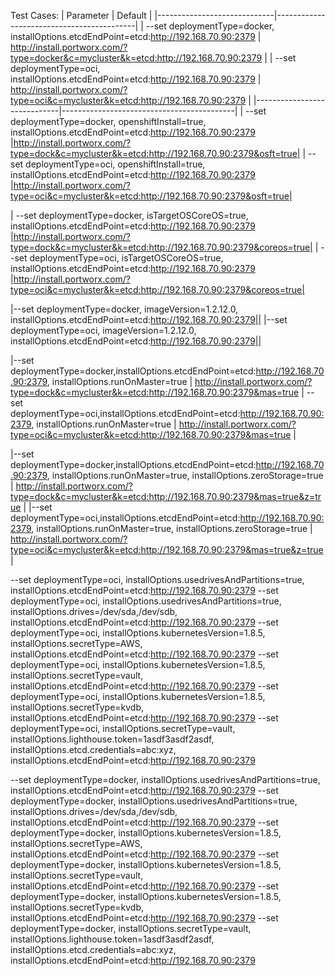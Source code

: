 Test Cases:
|        Parameter            |                    Default                |
|-----------------------------|-------------------------------------------|
| --set deploymentType=docker, installOptions.etcdEndPoint=etcd:http://192.168.70.90:2379 | http://install.portworx.com/?type=docker&c=mycluster&k=etcd:http://192.168.70.90:2379 |
| --set deploymentType=oci, installOptions.etcdEndPoint=etcd:http://192.168.70.90:2379 | http://install.portworx.com/?type=oci&c=mycluster&k=etcd:http://192.168.70.90:2379 |
|-----------------------------|-------------------------------------------| 
| --set deploymentType=docker, openshiftInstall=true, installOptions.etcdEndPoint=etcd:http://192.168.70.90:2379 |http://install.portworx.com/?type=dock&c=mycluster&k=etcd:http://192.168.70.90:2379&osft=true|
| --set deploymentType=oci, openshiftInstall=true, installOptions.etcdEndPoint=etcd:http://192.168.70.90:2379 |http://install.portworx.com/?type=oci&c=mycluster&k=etcd:http://192.168.70.90:2379&osft=true|

| --set deploymentType=docker, isTargetOSCoreOS=true, installOptions.etcdEndPoint=etcd:http://192.168.70.90:2379 |http://install.portworx.com/?type=dock&c=mycluster&k=etcd:http://192.168.70.90:2379&coreos=true|
| --set deploymentType=oci, isTargetOSCoreOS=true, installOptions.etcdEndPoint=etcd:http://192.168.70.90:2379 |http://install.portworx.com/?type=oci&c=mycluster&k=etcd:http://192.168.70.90:2379&coreos=true|

|--set deploymentType=docker, imageVersion=1.2.12.0, installOptions.etcdEndPoint=etcd:http://192.168.70.90:2379||
|--set deploymentType=oci, imageVersion=1.2.12.0, installOptions.etcdEndPoint=etcd:http://192.168.70.90:2379||

|--set deploymentType=docker,installOptions.etcdEndPoint=etcd:http://192.168.70.90:2379, installOptions.runOnMaster=true | http://install.portworx.com/?type=dock&c=mycluster&k=etcd:http://192.168.70.90:2379&mas=true |
--set deploymentType=oci,installOptions.etcdEndPoint=etcd:http://192.168.70.90:2379, installOptions.runOnMaster=true | http://install.portworx.com/?type=oci&c=mycluster&k=etcd:http://192.168.70.90:2379&mas=true |

|--set deploymentType=docker,installOptions.etcdEndPoint=etcd:http://192.168.70.90:2379, installOptions.runOnMaster=true, installOptions.zeroStorage=true | http://install.portworx.com/?type=dock&c=mycluster&k=etcd:http://192.168.70.90:2379&mas=true&z=true |
|--set deploymentType=oci,installOptions.etcdEndPoint=etcd:http://192.168.70.90:2379, installOptions.runOnMaster=true, installOptions.zeroStorage=true | http://install.portworx.com/?type=oci&c=mycluster&k=etcd:http://192.168.70.90:2379&mas=true&z=true |

--set deploymentType=oci, installOptions.usedrivesAndPartitions=true, installOptions.etcdEndPoint=etcd:http://192.168.70.90:2379
--set deploymentType=oci, installOptions.usedrivesAndPartitions=true, installOptions.drives=/dev/sda,/dev/sdb, installOptions.etcdEndPoint=etcd:http://192.168.70.90:2379
--set deploymentType=oci, installOptions.kubernetesVersion=1.8.5, installOptions.secretType=AWS, installOptions.etcdEndPoint=etcd:http://192.168.70.90:2379
--set deploymentType=oci, installOptions.kubernetesVersion=1.8.5, installOptions.secretType=vault, installOptions.etcdEndPoint=etcd:http://192.168.70.90:2379
--set deploymentType=oci, installOptions.kubernetesVersion=1.8.5, installOptions.secretType=kvdb, installOptions.etcdEndPoint=etcd:http://192.168.70.90:2379
--set deploymentType=oci, installOptions.secretType=vault, installOptions.lighthouse.token=1asdf3asdf2asdf, installOptions.etcd.credentials=abc:xyz, installOptions.etcdEndPoint=etcd:http://192.168.70.90:2379

--set deploymentType=docker, installOptions.usedrivesAndPartitions=true, installOptions.etcdEndPoint=etcd:http://192.168.70.90:2379
--set deploymentType=docker, installOptions.usedrivesAndPartitions=true, installOptions.drives=/dev/sda,/dev/sdb, installOptions.etcdEndPoint=etcd:http://192.168.70.90:2379
--set deploymentType=docker, installOptions.kubernetesVersion=1.8.5, installOptions.secretType=AWS, installOptions.etcdEndPoint=etcd:http://192.168.70.90:2379
--set deploymentType=docker, installOptions.kubernetesVersion=1.8.5, installOptions.secretType=vault, installOptions.etcdEndPoint=etcd:http://192.168.70.90:2379
--set deploymentType=docker, installOptions.kubernetesVersion=1.8.5, installOptions.secretType=kvdb, installOptions.etcdEndPoint=etcd:http://192.168.70.90:2379
--set deploymentType=docker, installOptions.secretType=vault, installOptions.lighthouse.token=1asdf3asdf2asdf, installOptions.etcd.credentials=abc:xyz, installOptions.etcdEndPoint=etcd:http://192.168.70.90:2379

